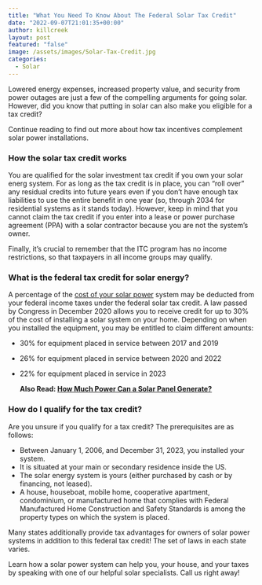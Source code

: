 ```yaml
---
title: "What You Need To Know About The Federal Solar Tax Credit"
date: "2022-09-07T21:01:35+00:00"
author: killcreek
layout: post
featured: "false"
image: /assets/images/Solar-Tax-Credit.jpg
categories:
  - Solar
---
```


Lowered energy expenses, increased property value, and security from power outages are just a few of the compelling arguments for going solar. However, did you know that putting in solar can also make you eligible for a tax credit?

Continue reading to find out more about how tax incentives complement solar power installations.

### **How the solar tax credit works**

You are qualified for the solar investment tax credit if you own your solar energ system. For as long as the tax credit is in place, you can “roll over” any residual credits into future years even if you don’t have enough tax liabilities to use the entire benefit in one year (so, through 2034 for residential systems as it stands today). However, keep in mind that you cannot claim the tax credit if you enter into a lease or power purchase agreement (PPA) with a solar contractor because you are not the system’s owner.

Finally, it’s crucial to remember that the ITC program has no income restrictions, so that taxpayers in all income groups may qualify.

### **What is the federal tax credit for solar energy?**

A percentage of the [cost of your solar power](/factors-that-affect-your-total-solar-panel-installation-cost/) system may be deducted from your federal income taxes under the federal solar tax credit. A law passed by Congress in December 2020 allows you to receive credit for up to 30% of the cost of installing a solar system on your home. Depending on when you installed the equipment, you may be entitled to claim different amounts:

- 30% for equipment placed in service between 2017 and 2019
- 26% for equipment placed in service between 2020 and 2022
- 22% for equipment placed in service in 2023

  **Also Read: [How Much Power Can a Solar Panel Generate?](/how-much-power-can-a-solar-panel-generate/)**

### **How do I qualify for the tax credit?**

Are you unsure if you qualify for a tax credit? The prerequisites are as follows:

- Between January 1, 2006, and December 31, 2023, you installed your system.
- It is situated at your main or secondary residence inside the US.
- The solar energy system is yours (either purchased by cash or by financing, not leased).
- A house, houseboat, mobile home, cooperative apartment, condominium, or manufactured home that complies with Federal Manufactured Home Construction and Safety Standards is among the property types on which the system is placed.

Many states additionally provide tax advantages for owners of solar power systems in addition to this federal tax credit! The set of laws in each state varies.

Learn how a solar power system can help you, your house, and your taxes by speaking with one of our helpful solar specialists. Call us right away!
